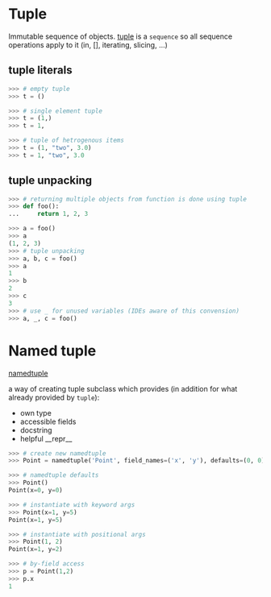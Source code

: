 # Tuple
Immutable sequence of objects.
[tuple](https://docs.python.org/3/library/stdtypes.html#tuple) is a `sequence` so all sequence operations apply to it (in, [], iterating, slicing, ...)
## tuple literals
```python
>>> # empty tuple
>>> t = ()

>>> # single element tuple
>>> t = (1,)
>>> t = 1,

>>> # tuple of hetrogenous items
>>> t = (1, "two", 3.0)
>>> t = 1, "two", 3.0
```
## tuple unpacking
```python
>>> # returning multiple objects from function is done using tuple
>>> def foo():
...     return 1, 2, 3

>>> a = foo()
>>> a
(1, 2, 3)
>>> # tuple unpacking
>>> a, b, c = foo()
>>> a
1
>>> b
2
>>> c
3
>>> # use _ for unused variables (IDEs aware of this convension)
>>> a, _, c = foo()
```
# Named tuple
[namedtuple](https://docs.python.org/3/library/collections.html#collections.namedtuple)

a way of creating tuple subclass which provides (in addition for what already provided by `tuple`):
 - own type
 - accessible fields
 - docstring
 - helpful \_\_repr\_\_

 
 ```python
>>> # create new namedtuple
>>> Point = namedtuple('Point', field_names=('x', 'y'), defaults=(0, 0))

>>> # namedtuple defaults
>>> Point()
Point(x=0, y=0)

>>> # instantiate with keyword args
>>> Point(x=1, y=5)
Point(x=1, y=5)

>>> # instantiate with positional args
>>> Point(1, 2)
Point(x=1, y=2)

>>> # by-field access
>>> p = Point(1,2)
>>> p.x
1
 ```

<!--stackedit_data:
eyJoaXN0b3J5IjpbLTg4NzU5ODU5OSwtMTI0MDQyNzE1OSwxMz
g5Mzg5MDM5LC0xOTE1NDk5MTYxLDEwMDcyNzk2NzldfQ==
-->